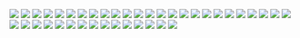 ![](https://waylonwalker.com/stories/want-to-break-into-data-science-start-building.png)
![](https://waylonwalker.com/stories/writing-code-is-like-lego-not-string-theory.png)
![](https://waylonwalker.com/stories/using-my-notes-bash.png)
![](https://waylonwalker.com/stories/use-venv.png)
![](https://waylonwalker.com/stories/shrare-knowledge-dont-hold-tight.png)
![](https://waylonwalker.com/stories/three-ds-openings.png)
![](https://waylonwalker.com/stories/running-ci-for-hacktoberfest-kedro.png)
![](https://waylonwalker.com/stories/share-knowledge-someone-needs.png)
![](https://waylonwalker.com/stories/quick-tdb.png)
![](https://waylonwalker.com/stories/practice-learning-new-takes-lots.png)
![](https://waylonwalker.com/stories/progress-over-perfection-comment.png)
![](https://waylonwalker.com/stories/practice-adjacent-technology-change-thinking.png)
![](https://waylonwalker.com/stories/practice-in-small-increments-big-impact.png)
![](https://waylonwalker.com/stories/power-is-nothing-without-control.png)
![](https://waylonwalker.com/stories/new-post-k166.png)
![](https://waylonwalker.com/stories/new-post-fix-git-commit-author.png)
![](https://waylonwalker.com/stories/new-discuss-what-are-good-interview-questions.png)
![](https://waylonwalker.com/stories/new-post-designing-kedro-router.png)
![](https://waylonwalker.com/stories/kedro-run-only-missing.png)
![](https://waylonwalker.com/stories/kedro-5680-merged.png)
![](https://waylonwalker.com/stories/kedro-pull-568-nearly-complete.png)
![](https://waylonwalker.com/stories/kedro-2-new-issues.png)
![](https://waylonwalker.com/stories/itertools.product-cars-regions.png)
![](https://waylonwalker.com/stories/kedro-0_16_6-released.png)
![](https://waylonwalker.com/stories/interview-ask-for-pr-review.png)
![](https://waylonwalker.com/stories/interview-ask-high-level.png)
![](https://waylonwalker.com/stories/im-in-second-brain-list.png)
![](https://waylonwalker.com/stories/hacktoberfest-2020-kedro-538-tests-pass.png)
![](https://waylonwalker.com/stories/how-do-you-test-data-pipelines-story.png)
![](https://waylonwalker.com/stories/find-kedro-de1-contributor.png)
![](https://waylonwalker.com/stories/get-python-help-without-google.png)
![](https://waylonwalker.com/stories/discuss-good-interview-questions-3-DEV-RT.png)
![](https://waylonwalker.com/stories/disable-base-pip.png)
![](https://waylonwalker.com/stories/discovered-social-cards.png)
![](https://waylonwalker.com/stories/be-intensional-build-you-social-network.png)
![](https://waylonwalker.com/stories/TIL-xyours-xtheirs.png)
![](https://waylonwalker.com/stories/ahrefs-broken-links.png)
![](https://waylonwalker.com/stories/TIL-kedro-sorts-nodes.png)
![](https://waylonwalker.com/stories/TIL-pip-install-square-bracket.png)
![](https://waylonwalker.com/stories/STUPID-singleton-guilty.png)
